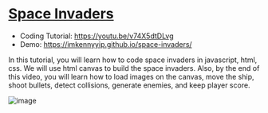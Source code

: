 # [Space Invaders](https://youtu.be/v74X5dtDLvg)
- Coding Tutorial: https://youtu.be/v74X5dtDLvg
- Demo: https://imkennyyip.github.io/space-invaders/

In this tutorial, you will learn how to code space invaders in javascript, html, css. We will use html canvas to build the space invaders. Also, by the end of this video, you will learn how to load images on the canvas, move the ship, shoot bullets, detect collisions, generate enemies, and keep player score.

![image](https://github.com/user-attachments/assets/edea9035-c288-4078-bc7f-79c4a6374048)

